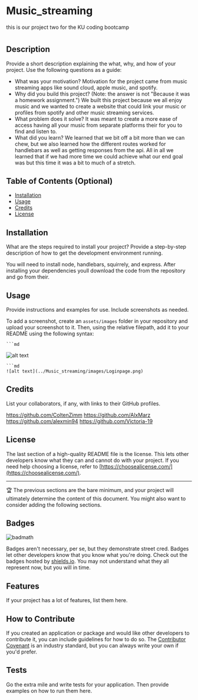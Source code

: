 # Music_streaming
this is our project two for the KU coding bootcamp 

# <TwinkleToesMusicStreamer>

## Description

Provide a short description explaining the what, why, and how of your project. Use the following questions as a guide:

- What was your motivation?
Motivation for the project came from music streaming apps like sound cloud, apple music, and spotify.
- Why did you build this project? (Note: the answer is not "Because it was a homework assignment.")
We built this project because we all enjoy music and we wanted to create a website that could link your music or profiles from spotify and other music streaming services.
- What problem does it solve?
It was meant to create a more ease of access having all your music from separate platforms their for you to find and listen to.
- What did you learn?
We learned that we bit off a bit more than we can chew, but we also learned how the different routes worked for handlebars as well as getting responses from the api. All in all we learned that if we had more time we could achieve what our end goal was but this time it was a bit to much of a stretch.

## Table of Contents (Optional)


- [Installation](#installation)
- [Usage](#usage)
- [Credits](#credits)
- [License](#license)

## Installation

What are the steps required to install your project? Provide a step-by-step description of how to get the development environment running.

You will need to install node, handlebars, squirrely, and express. After installing your dependencies youll download the code from the repository and go from their.

## Usage

Provide instructions and examples for use. Include screenshots as needed.

To add a screenshot, create an `assets/images` folder in your repository and upload your screenshot to it. Then, using the relative filepath, add it to your README using the following syntax:

    ```md
![alt text](../Music_streaming/images/Example.png)
```
```md
![alt text](../Music_streaming/images/Loginpage.png)
```

## Credits

List your collaborators, if any, with links to their GitHub profiles.

https://github.com/ColtenZimm
https://github.com/AlxMarz
https://github.com/alexmin94
https://github.com/Victoria-19

## License

The last section of a high-quality README file is the license. This lets other developers know what they can and cannot do with your project. If you need help choosing a license, refer to [https://choosealicense.com/](https://choosealicense.com/).

---

🏆 The previous sections are the bare minimum, and your project will ultimately determine the content of this document. You might also want to consider adding the following sections.

## Badges

![badmath](https://img.shields.io/github/languages/top/lernantino/badmath)

Badges aren't necessary, per se, but they demonstrate street cred. Badges let other developers know that you know what you're doing. Check out the badges hosted by [shields.io](https://shields.io/). You may not understand what they all represent now, but you will in time.

## Features

If your project has a lot of features, list them here.

## How to Contribute

If you created an application or package and would like other developers to contribute it, you can include guidelines for how to do so. The [Contributor Covenant](https://www.contributor-covenant.org/) is an industry standard, but you can always write your own if you'd prefer.

## Tests

Go the extra mile and write tests for your application. Then provide examples on how to run them here.

